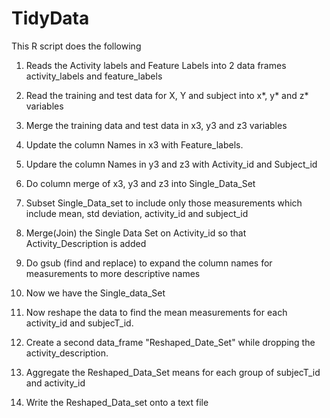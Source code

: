 # TidyData

This R script does the following

1. Reads the Activity labels and Feature Labels into 2 data frames activity_labels 
and feature_labels

2. Read the training and test data for X, Y and subject into x*, y* and z* variables

3. Merge the training data and test data in x3, y3 and z3 variables

4. Update the column Names in x3 with Feature_labels.

5. Updare the column Names in y3 and z3 with Activity_id and Subject_id

6. Do column merge of x3, y3 and z3 into Single_Data_Set

7. Subset Single_Data_set to include only those measurements which include mean,
std deviation, activity_id and subject_id

8. Merge(Join) the Single Data Set on Activity_id so that Activity_Description is added

9. Do gsub (find and replace) to expand the column names for measurements to more descriptive names

10. Now we have the Single_data_Set


11.  Now reshape the data to find the mean measurements for each activity_id and subjecT_id.

12. Create a second data_frame "Reshaped_Date_Set" while dropping the activity_description.

13. Aggregate the Reshaped_Data_Set means for each group of subjecT_id and activity_id

14. Write the Reshaped_Data_set onto a text file

